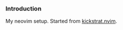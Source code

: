### Introduction

My neovim setup. Started from [kickstrat.nvim](https://github.com/nvim-lua/kickstart.nvim).
